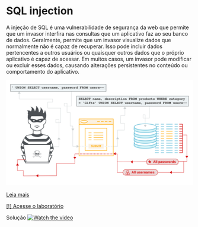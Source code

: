 # SQL injection

A injeção de SQL é uma vulnerabilidade de segurança da web que permite que um invasor interfira nas consultas que um aplicativo faz ao seu banco de dados. Geralmente, permite que um invasor visualize dados que normalmente não é capaz de recuperar. Isso pode incluir dados pertencentes a outros usuários ou quaisquer outros dados que o próprio aplicativo é capaz de acessar. Em muitos casos, um invasor pode modificar ou excluir esses dados, causando alterações persistentes no conteúdo ou comportamento do aplicativo.

![xss](sql-injection.svg)

[Leia mais](https://portswigger.net/web-security/sql-injection)

[[!] Acesse o laboratório](https://portswigger.net/web-security/sql-injection/lab-retrieve-hidden-data)

Solução
[![Watch the video](https://img.youtube.com/vi/GxYsM3X5u0I/0.jpg)](https://youtu.be/GxYsM3X5u0I)
